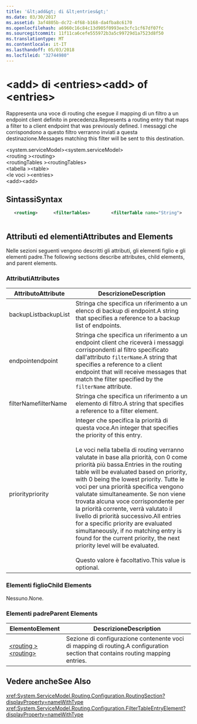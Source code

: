 ```yaml
---
title: '&lt;add&gt; di &lt;entries&gt;'
ms.date: 03/30/2017
ms.assetid: 3af4805b-dc72-4f68-b168-da4fba8c6170
ms.openlocfilehash: a6960c16c84c13d905f0993ee3cfc1cf67df07fc
ms.sourcegitcommit: 11f11ca6cefe555972b3a5c99729d1a7523d8f50
ms.translationtype: MT
ms.contentlocale: it-IT
ms.lasthandoff: 05/03/2018
ms.locfileid: "32744980"
---
```

# <a name="ltaddgt-of-ltentriesgt"></a><span data-ttu-id="5f84b-102">&lt;add&gt; di &lt;entries&gt;</span><span class="sxs-lookup"><span data-stu-id="5f84b-102">&lt;add&gt; of &lt;entries&gt;</span></span>
<span data-ttu-id="5f84b-103">Rappresenta una voce di routing che esegue il mapping di un filtro a un endpoint client definito in precedenza.</span><span class="sxs-lookup"><span data-stu-id="5f84b-103">Represents a routing entry that maps a filter to a client endpoint that was previously defined.</span></span> <span data-ttu-id="5f84b-104">I messaggi che corrispondono a questo filtro verranno inviati a questa destinazione.</span><span class="sxs-lookup"><span data-stu-id="5f84b-104">Messages matching this filter will be sent to this destination.</span></span>  
  
 <span data-ttu-id="5f84b-105">\<system.serviceModel></span><span class="sxs-lookup"><span data-stu-id="5f84b-105">\<system.serviceModel></span></span>  
<span data-ttu-id="5f84b-106">\<routing ></span><span class="sxs-lookup"><span data-stu-id="5f84b-106">\<routing></span></span>  
<span data-ttu-id="5f84b-107">\<routingTables ></span><span class="sxs-lookup"><span data-stu-id="5f84b-107">\<routingTables></span></span>  
<span data-ttu-id="5f84b-108">\<tabella ></span><span class="sxs-lookup"><span data-stu-id="5f84b-108">\<table></span></span>  
<span data-ttu-id="5f84b-109">\<le voci ></span><span class="sxs-lookup"><span data-stu-id="5f84b-109">\<entries></span></span>  
<span data-ttu-id="5f84b-110">\<add></span><span class="sxs-lookup"><span data-stu-id="5f84b-110">\<add></span></span>  
  
## <a name="syntax"></a><span data-ttu-id="5f84b-111">Sintassi</span><span class="sxs-lookup"><span data-stu-id="5f84b-111">Syntax</span></span>  
  
```xml
   <routing>      <filterTables>        <filterTable name="String">          <entries>            <add backupList="String"                 endpointName="String"                  filterName="String"                  priority="Integer" />          </entries>        </table>      </routingTables></routing>  
```  
  
```csharp  
```  
  
## <a name="attributes-and-elements"></a><span data-ttu-id="5f84b-112">Attributi ed elementi</span><span class="sxs-lookup"><span data-stu-id="5f84b-112">Attributes and Elements</span></span>  
 <span data-ttu-id="5f84b-113">Nelle sezioni seguenti vengono descritti gli attributi, gli elementi figlio e gli elementi padre.</span><span class="sxs-lookup"><span data-stu-id="5f84b-113">The following sections describe attributes, child elements, and parent elements.</span></span>  
  
### <a name="attributes"></a><span data-ttu-id="5f84b-114">Attributi</span><span class="sxs-lookup"><span data-stu-id="5f84b-114">Attributes</span></span>  
  
|<span data-ttu-id="5f84b-115">Attributo</span><span class="sxs-lookup"><span data-stu-id="5f84b-115">Attribute</span></span>|<span data-ttu-id="5f84b-116">Descrizione</span><span class="sxs-lookup"><span data-stu-id="5f84b-116">Description</span></span>|  
|---------------|-----------------|  
|<span data-ttu-id="5f84b-117">backupList</span><span class="sxs-lookup"><span data-stu-id="5f84b-117">backupList</span></span>|<span data-ttu-id="5f84b-118">Stringa che specifica un riferimento a un elenco di backup di endpoint.</span><span class="sxs-lookup"><span data-stu-id="5f84b-118">A string that specifies a reference to a backup list of endpoints.</span></span>|  
|<span data-ttu-id="5f84b-119">endpoint</span><span class="sxs-lookup"><span data-stu-id="5f84b-119">endpoint</span></span>|<span data-ttu-id="5f84b-120">Stringa che specifica un riferimento a un endpoint client che riceverà i messaggi corrispondenti al filtro specificato dall'attributo `filterName`.</span><span class="sxs-lookup"><span data-stu-id="5f84b-120">A string that specifies a reference to a client endpoint that will receive messages that match the filter specified by the `filterName` attribute.</span></span>|  
|<span data-ttu-id="5f84b-121">filterName</span><span class="sxs-lookup"><span data-stu-id="5f84b-121">filterName</span></span>|<span data-ttu-id="5f84b-122">Stringa che specifica un riferimento a un elemento di filtro.</span><span class="sxs-lookup"><span data-stu-id="5f84b-122">A string that specifies a reference to a filter element.</span></span>|  
|<span data-ttu-id="5f84b-123">priority</span><span class="sxs-lookup"><span data-stu-id="5f84b-123">priority</span></span>|<span data-ttu-id="5f84b-124">Integer che specifica la priorità di questa voce.</span><span class="sxs-lookup"><span data-stu-id="5f84b-124">An integer that specifies the priority of this entry.</span></span><br /><br /> <span data-ttu-id="5f84b-125">Le voci nella tabella di routing verranno valutate in base alla priorità, con 0 come priorità più bassa.</span><span class="sxs-lookup"><span data-stu-id="5f84b-125">Entries in the routing table will be evaluated based on priority, with 0 being the lowest priority.</span></span> <span data-ttu-id="5f84b-126">Tutte le voci per una priorità specifica vengono valutate simultaneamente. Se non viene trovata alcuna voce corrispondente per la priorità corrente, verrà valutato il livello di priorità successivo.</span><span class="sxs-lookup"><span data-stu-id="5f84b-126">All entries for a specific priority are evaluated simultaneously, if no matching entry is found for the current priority, the next priority level will be evaluated.</span></span><br /><br /> <span data-ttu-id="5f84b-127">Questo valore è facoltativo.</span><span class="sxs-lookup"><span data-stu-id="5f84b-127">This value is optional.</span></span>|  
  
### <a name="child-elements"></a><span data-ttu-id="5f84b-128">Elementi figlio</span><span class="sxs-lookup"><span data-stu-id="5f84b-128">Child Elements</span></span>  
 <span data-ttu-id="5f84b-129">Nessuno.</span><span class="sxs-lookup"><span data-stu-id="5f84b-129">None.</span></span>  
  
### <a name="parent-elements"></a><span data-ttu-id="5f84b-130">Elementi padre</span><span class="sxs-lookup"><span data-stu-id="5f84b-130">Parent Elements</span></span>  
  
|<span data-ttu-id="5f84b-131">Elemento</span><span class="sxs-lookup"><span data-stu-id="5f84b-131">Element</span></span>|<span data-ttu-id="5f84b-132">Descrizione</span><span class="sxs-lookup"><span data-stu-id="5f84b-132">Description</span></span>|  
|-------------|-----------------|  
|[<span data-ttu-id="5f84b-133">\<routing ></span><span class="sxs-lookup"><span data-stu-id="5f84b-133">\<routing></span></span>](../../../../../docs/framework/configure-apps/file-schema/wcf/routing.md)|<span data-ttu-id="5f84b-134">Sezione di configurazione contenente voci di mapping di routing.</span><span class="sxs-lookup"><span data-stu-id="5f84b-134">A configuration section that contains routing mapping entries.</span></span>|  
  
## <a name="see-also"></a><span data-ttu-id="5f84b-135">Vedere anche</span><span class="sxs-lookup"><span data-stu-id="5f84b-135">See Also</span></span>  
 <xref:System.ServiceModel.Routing.Configuration.RoutingSection?displayProperty=nameWithType>      
 <xref:System.ServiceModel.Routing.Configuration.FilterTableEntryElement?displayProperty=nameWithType> 

